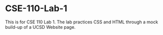 # CSE-110-Lab-1
This is for CSE 110 Lab 1. The lab practices CSS and HTML through 
a mock build-up of a UCSD Website page. 
